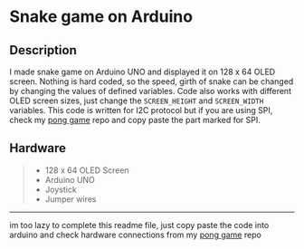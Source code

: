 # Snake game on Arduino

## Description
I made snake game on Arduino UNO and displayed it on 128 x 64 OLED screen. Nothing is hard coded, so the speed, girth of snake can be changed by changing the values of defined variables. Code also works with different OLED screen sizes, just change the `SCREEN_HEIGHT` and `SCREEN_WIDTH` variables. This code is written for I2C protocol but if you are using SPI, check my [pong game](https://github.com/ItsDhananjayDhumal/Arduino-Pong-Game-on-OLED/) repo and copy paste the part marked for SPI.

## Hardware
> * 128 x 64 OLED Screen
> * Arduino UNO
> * Joystick
> * Jumper wires

---

im too lazy to complete this readme file, just copy paste the code into arduino and check hardware connections from my [pong game](https://github.com/ItsDhananjayDhumal/Arduino-Pong-Game-on-OLED/) repo
